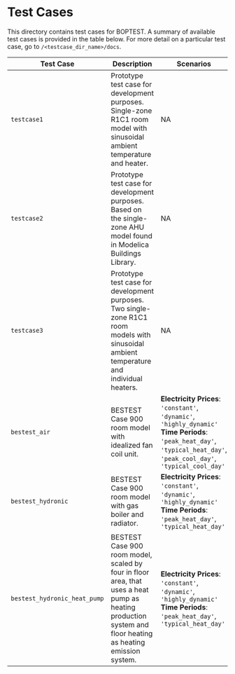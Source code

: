 # Test Cases

This directory contains test cases for BOPTEST.  A summary of available test cases is provided in the table below.  For more detail on a particular test case, go to ``/<testcase_dir_name>/docs``.

| Test Case                                                  | Description                                   | Scenarios |
|------------------------------------------------------------|-----------------------------------------------|--------------------|
| ``testcase1`` | Prototype test case for development purposes.  Single-zone R1C1 room model with sinusoidal ambient temperature and heater. |NA|
| ``testcase2``| Prototype test case for development purposes.  Based on the single-zone AHU model found in Modelica Buildings Library. |NA|
| ``testcase3``| Prototype test case for development purposes.  Two single-zone R1C1 room models with sinusoidal ambient temperature and individual heaters. |NA|
| ``bestest_air``| BESTEST Case 900 room model with idealized fan coil unit.|**Electricity Prices**: ``'constant'``, ``'dynamic'``, ``'highly_dynamic'`` **Time Periods**: ``'peak_heat_day'``, ``'typical_heat_day'``, ``'peak_cool_day'``, ``'typical_cool_day'``|
| ``bestest_hydronic``| BESTEST Case 900 room model with gas boiler and radiator.|**Electricity Prices**: ``'constant'``, ``'dynamic'``, ``'highly_dynamic'`` **Time Periods**: ``'peak_heat_day'``, ``'typical_heat_day'``|
| ``bestest_hydronic_heat_pump``| BESTEST Case 900 room model, scaled by four in floor area, that uses a heat pump as heating production system and floor heating as heating emission system.|**Electricity Prices**: ``'constant'``, ``'dynamic'``, ``'highly_dynamic'`` **Time Periods**: ``'peak_heat_day'``, ``'typical_heat_day'``|

